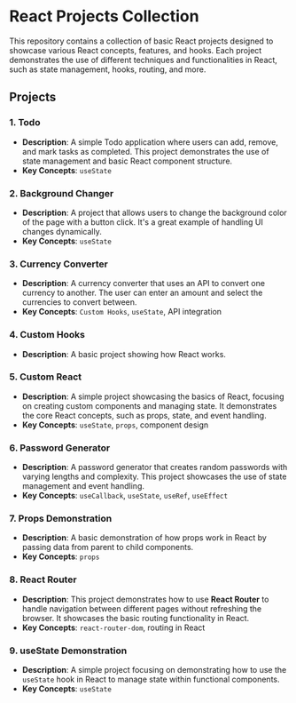 # React Projects Collection

This repository contains a collection of basic React projects designed to showcase various React concepts, features, and hooks. Each project demonstrates the use of different techniques and functionalities in React, such as state management, hooks, routing, and more.

## Projects

### 1. **Todo**
- **Description**: A simple Todo application where users can add, remove, and mark tasks as completed. This project demonstrates the use of state management and basic React component structure.
- **Key Concepts**: `useState`

### 2. **Background Changer**
- **Description**: A project that allows users to change the background color of the page with a button click. It's a great example of handling UI changes dynamically.
- **Key Concepts**: `useState`

### 3. **Currency Converter**
- **Description**: A currency converter that uses an API to convert one currency to another. The user can enter an amount and select the currencies to convert between.
- **Key Concepts**: `Custom Hooks`, `useState`, API integration

### 4. **Custom Hooks**
- **Description**: A basic project showing how React works.

### 5. **Custom React**
- **Description**: A simple project showcasing the basics of React, focusing on creating custom components and managing state. It demonstrates the core React concepts, such as props, state, and event handling.
- **Key Concepts**: `useState`, `props`, component design

### 6. **Password Generator**
- **Description**: A password generator that creates random passwords with varying lengths and complexity. This project showcases the use of state management and event handling.
- **Key Concepts**: `useCallback`, `useState`, `useRef`, `useEffect`

### 7. **Props Demonstration**
- **Description**: A basic demonstration of how props work in React by passing data from parent to child components.
- **Key Concepts**: `props`

### 8. **React Router**
- **Description**: This project demonstrates how to use **React Router** to handle navigation between different pages without refreshing the browser. It showcases the basic routing functionality in React.
- **Key Concepts**: `react-router-dom`, routing in React

### 9. **useState Demonstration**
- **Description**: A simple project focusing on demonstrating how to use the `useState` hook in React to manage state within functional components.
- **Key Concepts**: `useState`
